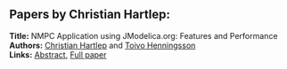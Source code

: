 <h2>Papers by Christian Hartlep:</h2>
<p>
<b>Title:</b> NMPC Application using JModelica.org: Features and Performance<br />
<b>Authors:</b> <a href="../authors/author_125.html">Christian Hartlep</a> and <a href="../authors/author_131.html">Toivo Henningsson</a><br />
<b>Links:</b> <a href="../abstracts/abstract_34.pdf">Abstract</a>, <a href="../submissions/ecp15118321_HartlepHenningsson.pdf">Full paper</a>
</p>